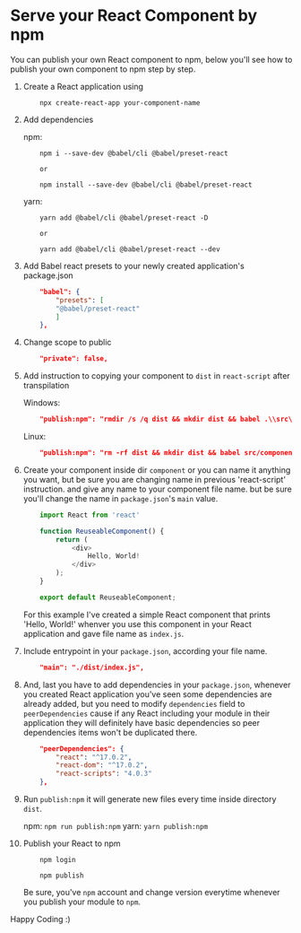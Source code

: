 # Serve your React Component by npm

You can publish your own React component to npm, below you'll see how to publish your own component to npm step by step.

1. Create a React application using

    ```
        npx create-react-app your-component-name
    ```

2. Add dependencies

    npm:

    ```
        npm i --save-dev @babel/cli @babel/preset-react
        
        or

        npm install --save-dev @babel/cli @babel/preset-react
    ```

    yarn:
    
    ```
        yarn add @babel/cli @babel/preset-react -D

        or 

        yarn add @babel/cli @babel/preset-react --dev
    ```

3. Add Babel react presets to your newly created application's package.json

    ```json
        "babel": {
            "presets": [
            "@babel/preset-react"
            ]
        },
    ```

4. Change scope to public

    ```json
        "private": false,
    ```

5. Add instruction to copying your component to `dist` in `react-script` after transpilation

    Windows:

    ```json
        "publish:npm": "rmdir /s /q dist && mkdir dist && babel .\\src\\component -d dist --copy-files"
    ```

    Linux:
    ```json
        "publish:npm": "rm -rf dist && mkdir dist && babel src/component -d dist --copy-files"
    ```

6. Create your component inside dir `component` or you can name it anything you want, but be sure you are changing name in previous 'react-script' instruction. and give any name to your component file name. but be sure you'll change the name in `package.json`'s `main` value.

    ```js
        import React from 'react'

        function ReuseableComponent() {
            return (
                <div>
                    Hello, World!
                </div>
            );
        }

        export default ReuseableComponent;
    ```
    For this example I've created a simple React component that prints 'Hello, World!' whenver you use this component in your React application and gave file name as `index.js`.

7. Include entrypoint in your `package.json`, according your file name.

    ```json
        "main": "./dist/index.js",
    ```

8. And, last you have to add dependencies in your `package.json`, whenever you created React application you've seen some dependencies are already added, but you need to modify `dependencies` field to `peerDependencies` cause if any React including your module in their application they will definitely have basic dependencies so peer dependencies items won't be duplicated there.

    ```json
        "peerDependencies": {
            "react": "^17.0.2",
            "react-dom": "^17.0.2",
            "react-scripts": "4.0.3"
        },
    ```

9. Run `publish:npm` it will generate new files every time inside directory `dist`.

    npm:
        ```
            npm run publish:npm
        ```
    yarn:
        ```
            yarn publish:npm
        ```
10. Publish your React to npm

    ```
        npm login

        npm publish
    ```
    Be sure, you've `npm` account and change version everytime whenever you publish your module to `npm`.

Happy Coding :)